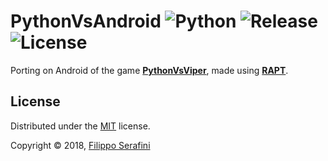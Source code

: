 # PythonVsAndroid ![Python][python] ![Release][release] ![License][license]

Porting on Android of the game [**PythonVsViper**](https://github.com/filipposerafini/PythonVsViper), made using [**RAPT**](https://github.com/renpy/rapt).

## License

Distributed under the [MIT](LICENSE) license.

Copyright &copy; 2018, [Filippo Serafini](https://filipposerafini.github.io/)

[python]: https://img.shields.io/badge/python-2.7-blue.svg?longCache=true&style=flat-square
[release]: https://img.shields.io/badge/Release-0.9-brightgreen.svg?longCache=true&style=flat-square
[license]: https://img.shields.io/badge/License-MIT-red.svg?longCache=true&style=flat-square
